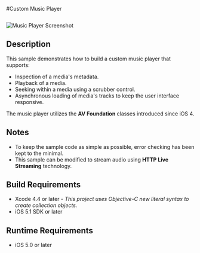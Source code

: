 #Custom Music Player

<img src="http://raw.github.com/TCLee/TCMusicPlayer/master/Screenshot.jpg" alt="Music Player Screenshot" style="margin-top:1em;" />

## Description
This sample demonstrates how to build a custom music player that supports:  

* Inspection of a media's metadata.
* Playback of a media.
* Seeking within a media using a scrubber control.
* Asynchronous loading of media's tracks to keep the user interface responsive.

The music player utilizes the **AV Foundation** classes introduced since iOS 4.

## Notes
* To keep the sample code as simple as possible, error checking has been kept to the minimal.
* This sample can be modified to stream audio using **HTTP Live Streaming** technology.

## Build Requirements
* Xcode 4.4 or later - *This project uses Objective-C new literal syntax to create collection objects.*
* iOS 5.1 SDK or later

## Runtime Requirements
* iOS 5.0 or later
